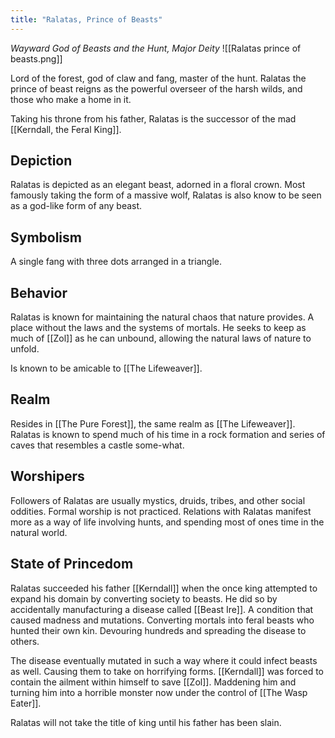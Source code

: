 ```yaml
---
title: "Ralatas, Prince of Beasts"
---
```

*Wayward God of Beasts and the Hunt, Major Deity*
![[Ralatas prince of beasts.png]]

Lord of the forest, god of claw and fang, master of the hunt. Ralatas the prince of beast reigns as the powerful overseer of the harsh wilds, and those who make a home in it.

Taking his throne from his father, Ralatas is the successor of the mad [[Kerndall, the Feral King]].

## Depiction
Ralatas is depicted as an elegant beast, adorned in a floral crown. Most famously taking the form of a massive wolf, Ralatas is also know to be seen as a god-like form of any beast.

## Symbolism
A single fang with three dots arranged in a triangle.

## Behavior
Ralatas is known for maintaining the natural chaos that nature provides. A place without the laws and the systems of mortals. He seeks to keep as much of [[Zol]] as he can unbound, allowing the natural laws of nature to unfold.

Is known to be amicable to [[The Lifeweaver]].

## Realm
Resides in [[The Pure Forest]], the same realm as [[The Lifeweaver]]. Ralatas is known to spend much of his time in a rock formation and series of caves that resembles a castle some-what. 

## Worshipers
Followers of Ralatas are usually mystics, druids, tribes, and other social oddities. Formal worship is not practiced. Relations with Ralatas manifest more as a way of life involving hunts, and spending most of ones time in the natural world.

## State of Princedom
Ralatas succeeded his father [[Kerndall]] when the once king attempted to expand his domain by converting society to beasts. He did so by accidentally manufacturing a disease called [[Beast Ire]]. A condition that caused madness and mutations. Converting mortals into feral beasts who hunted their own kin. Devouring hundreds and spreading the disease to others.

The disease eventually mutated in such a way where it could infect beasts as well. Causing them to take on horrifying forms. [[Kerndall]] was forced to contain the ailment within himself to save [[Zol]]. Maddening him and turning him into a horrible monster now under the control of [[The Wasp Eater]].

Ralatas will not take the title of king until his father has been slain.